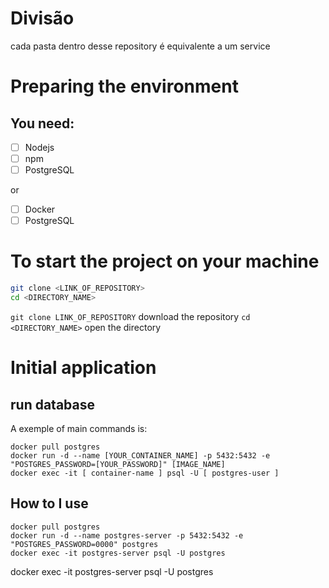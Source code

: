 # Divisão

cada pasta dentro desse repository é equivalente a um service

# Preparing the environment

## You need:

- [ ] Nodejs
- [ ] npm
- [ ] PostgreSQL

or

- [ ] Docker
- [ ] PostgreSQL

# To start the project on your machine

```bash
git clone <LINK_OF_REPOSITORY>
cd <DIRECTORY_NAME>
```
`git clone LINK_OF_REPOSITORY` download the repository
`cd <DIRECTORY_NAME>` open the directory

# Initial application

## run database

A exemple of main commands is:

```
docker pull postgres
docker run -d --name [YOUR_CONTAINER_NAME] -p 5432:5432 -e "POSTGRES_PASSWORD=[YOUR_PASSWORD]" [IMAGE_NAME]
docker exec -it [ container-name ] psql -U [ postgres-user ]
```

## How to I use
```
docker pull postgres
docker run -d --name postgres-server -p 5432:5432 -e "POSTGRES_PASSWORD=0000" postgres
docker exec -it postgres-server psql -U postgres
```

docker exec -it postgres-server psql -U postgres

<!-- run `docker-compose up` in your terminal -->